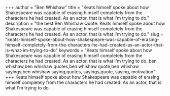 +++
author = "Ben Whishaw"
title = "Keats himself spoke about how Shakespeare was capable of erasing himself completely from the characters he had created. As an actor, that is what I'm trying to do."
description = "the best Ben Whishaw Quote: Keats himself spoke about how Shakespeare was capable of erasing himself completely from the characters he had created. As an actor, that is what I'm trying to do."
slug = "keats-himself-spoke-about-how-shakespeare-was-capable-of-erasing-himself-completely-from-the-characters-he-had-created-as-an-actor-that-is-what-im-trying-to-do"
keywords = "Keats himself spoke about how Shakespeare was capable of erasing himself completely from the characters he had created. As an actor, that is what I'm trying to do.,ben whishaw,ben whishaw quotes,ben whishaw quote,ben whishaw sayings,ben whishaw saying,quotes, sayings,quote, saying, motivation"
+++
Keats himself spoke about how Shakespeare was capable of erasing himself completely from the characters he had created. As an actor, that is what I'm trying to do.
